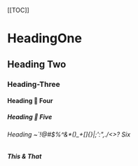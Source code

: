 [[TOC]]

# HeadingOne
## Heading Two
### Heading-Three
#### Heading :checkered_flag: Four
##### Heading 🏁 Five
###### Heading ~`!@#$%^&*()_+[]{}\|;':",./<>? Six
##### This & That
